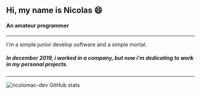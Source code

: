## Hi, my name is Nicolas 😄


#### __An amateur programmer__
___

I'm a simple junior develop software and a simple mortal. 

##### In december 2019, i worked in a company, but now i'm dedicating to work in my personal projects.

___

![ncolomac-dev GitHub stats](https://github-readme-stats.vercel.app/api?username=ncolomac-dev&theme=solarized-dark&show_icons=true)
